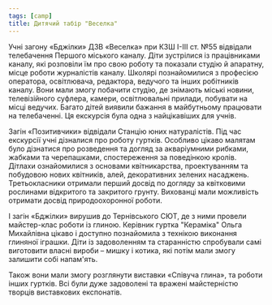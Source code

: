 ```yaml
---
tags: [camp]
title: Дитячий табір "Веселка"
---
```


Учні загону «Бджілки» ДЗВ «Веселка» при КЗШ І-ІІІ ст. №55 відвідали телебачення Першого міського каналу. Діти зустрілися із працівниками каналу, які розповіли їм про свою роботу та показали студію й апаратну, місце роботи журналістів каналу. Школярі познайомилися з професією оператора, освітлювача, редактора, ведучого та інших робітників каналу. Вони мали змогу побачити студію, де знімають міські новини, телевізійного суфлера, камери, освітлювальні прилади, побувати на місці ведучих. Багато дітей виявили бажання в майбутньому працювати на телебаченні. Ця екскурсія була одна з найцікавіших для учнів.

<slideshow id="72157669112680651"></slideshow>

Загін «Позитивчики» відвідали Станцію юних натуралістів. Під час екскурсії учні дізналися про роботу гуртків. Особливо цікаво малятам було дізнатися про розведення та догляд за акваріумними рибками, жабками та черепашками, спостереження за поведінкою кролів. Дітлахи ознайомилися з основами квітникарства, проектуванням та побудовою нових квітників, алей, декоративних зелених насаджень. Третьокласники отримали перший досвід по догляду за квітковими рослинами відкритого та закритого грунту. Вихованці мали можливість отримати досвід природоохоронної роботи.

<slideshow id="72157667035595204"></slideshow>

І загін «Бджілки» вирушив до Тернівського СЮТ, де з ними провели майстер-клас роботи із глиною. Керівник гуртка "Кераміка" Ольга Михайлівна цікаво і доступно познайомила з технікою виконання глиняної іграшки. Діти із задоволенням та старанністю спробували самі виготовити власні вироби – мишку і котика, які потім мали змогу залишити собі напам'ять.

Також вони мали змогу розглянути виставки «Співуча глина», та роботи інших гуртків. Всі були дуже задоволені та вражені майстерністю творців виставкових експонатів.

<slideshow id="72157669223112541"></slideshow>

